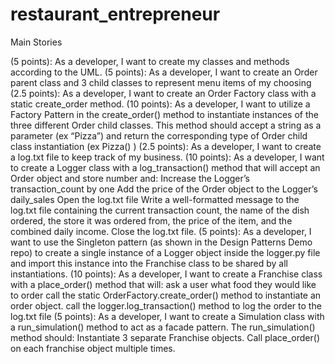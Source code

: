 # restaurant_entrepreneur

Main Stories

(5 points): As a developer, I want to create my classes and methods according to the UML.
(5 points): As a developer, I want to create an Order parent class and 3 child classes to represent menu items of my choosing
(2.5 points): As a developer, I want to create an Order Factory class with a static create_order method.
(10 points): As a developer, I want to utilize a Factory Pattern in the create_order() method to instantiate instances of the three different Order child classes.
This method should accept a string as a parameter (ex “Pizza”) and return the corresponding type of Order child class instantiation (ex Pizza() )
(2.5 points): As a developer, I want to create a log.txt file to keep track of my business.
(10 points): As a developer, I want to create a Logger class with a log_transaction() method that will accept an Order object and store number and:
Increase the Logger’s transaction_count by one
Add the price of the Order object to the Logger’s daily_sales
Open the log.txt file
Write a well-formatted message to the log.txt file containing the current transaction count, the name of the dish ordered, the store it was ordered from, the price of the item, and the combined daily income.
Close the log.txt file.
(5 points): As a developer, I want to use the Singleton pattern (as shown in the Design Patterns Demo repo) to create a single instance of a Logger object inside the logger.py file and import this instance into the Franchise class to be shared by all instantiations.
(10 points): As a developer, I want to create a Franchise class with a place_order() method that will:
 ask a user what food they would like to order
call the static OrderFactory.create_order() method to instantiate an order object.
call the logger.log_transaction() method to log the order to the log.txt file
(5 points): As a developer, I want to create a Simulation class with a run_simulation() method to act as a facade pattern. The run_simulation() method should:
Instantiate 3 separate Franchise objects.
Call place_order() on each franchise object multiple times.
